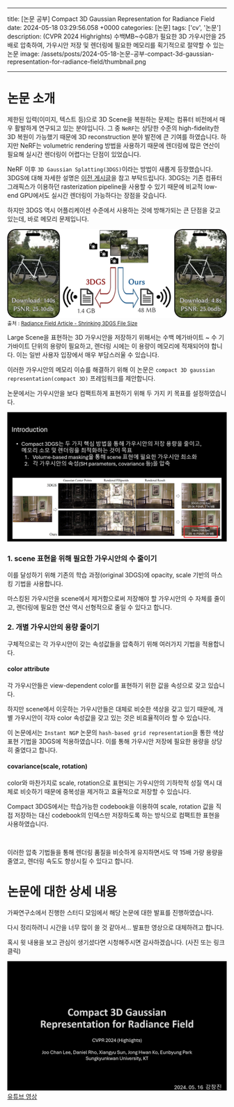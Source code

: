 

---
title: [논문 공부] Compact 3D Gaussian Representation for Radiance Field
date: 2024-05-18 03:29:56.058 +0000
categories: [논문]
tags: ['cv', '논문']
description: (CVPR 2024 Highrights) 수백MB~수GB가 필요한 3D 가우시안을 25배로 압축하여, 가우시안 저장 및 렌더링에 필요한 메모리를 획기적으로 절약할 수 있는 논문
image: /assets/posts/2024-05-18-논문-공부-compact-3d-gaussian-representation-for-radiance-field/thumbnail.png

---

# 논문 소개

제한된 입력(이미지, 텍스트 등)으로 3D Scene을 복원하는 문제는 컴퓨터 비전에서 매우 활발하게 연구되고 있는 분야입니다.
그 중 `NeRF`는 상당한 수준의 high-fidelity한 3D 복원이 가능했기 때문에 3D reconstruction 분야 발전에 큰 기여를 하였습니다.
하지만 NeRF는 volumetric rendering 방법을 사용하기 때문에 렌더링에 많은 연산이 필요해 실시간 렌더링이 어렵다는 단점이 있었습니다.

NeRF 이후 `3D Gaussian Splatting(3DGS)`이라는 방법이 새롭게 등장했습니다. 3DGS에 대해 자세한 설명은 [이전 게시글](https://velog.io/@cjkangme/3D-Gaussian-Splattingfor-Real-Time-Radiance-Field-Rendering)을 참고 부탁드립니다.
3DGS는 기존 컴퓨터 그래픽스가 이용하던 rasterization pipeline을 사용할 수 있기 때문에 비교적 low-end GPU에서도 실시간 렌더링이 가능하다는 장점을 갖습니다.

하지만 3DGS 역시 어플리케이션 수준에서 사용하는 것에 방해가되는 큰 단점을 갖고 있는데, 바로 메모리 문제입니다.

![img](/assets/posts/2024-05-18-논문-공부-compact-3d-gaussian-representation-for-radiance-field/img0.png)
<small>출처 : [Radiance Field Article - Shrinking 3DGS File Size](https://radiancefields.com/shrinking-3dgs-file-size)</small>

Large Scene을 표현하는 3D 가우시안을 저장하기 위해서는 수백 메가바이트 ~ 수 기가바이트 단위의 용량이 필요하고, 렌더링 시에는 이 용량이 메모리에 적재되어야 합니다. 이는 일반 사용자 입장에서 매우 부담스러울 수 있습니다.

이러한 가우시안의 메모리 이슈를 해결하기 위해 이 논문은 `compact 3D gaussian representation(compact 3D)` 프레임워크를 제안합니다.

논문에서는 가우시안을 보다 컴팩트하게 표현하기 위해 두 가지 키 목표를 설정하였습니다.

![img](/assets/posts/2024-05-18-논문-공부-compact-3d-gaussian-representation-for-radiance-field/img1.png)


### 1. scene 표현을 위해 필요한 가우시안의 수 줄이기
이를 달성하기 위해 기존의 학습 과정(original 3DGS)에 opacity, scale 기반의 마스킹 기법을 사용합니다.

마스킹된 가우시안을 scene에서 제거함으로써 저장해야 할 가우시안의 수 자체를 줄이고, 렌더링에 필요한 연산 역시 선형적으로 줄일 수 있다고 합니다.

### 2. 개별 가우시안의 용량 줄이기
구체적으로는 각 가우시안이 갖는 속성값들을 압축하기 위해 여러가지 기법을 적용합니다.

#### color attribute
각 가우시안들은 view-dependent color를 표현하기 위한 값을 속성으로 갖고 있습니다.

하지만 scene에서 이웃하는 가우시안들은 대체로 비슷한 색상을 갖고 있기 때문에, 개별 가우시안이 각자 color 속성값을 갖고 있는 것은 비효율적이라 할 수 있습니다.

이 논문에서는 `Instant NGP` 논문의 `hash-based grid representation`을 통한 색상 표현 기법을 3DGS에 적용하였습니다. 이를 통해 가우시안 저장에 필요한 용량을 상당히 줄였다고 합니다.

#### covariance(scale, rotation)
color와 마찬가지로 scale, rotation으로 표현되는 가우시안의 기하학적 성질 역시 대체로 비슷하기 때문에 중복성을 제거하고 효율적으로 저장할 수 있습니다.

Compact 3DGS에서는 학습가능한 codebook을 이용하여 scale, rotation 값을 직접 저장하는 대신 codebook의 인덱스만 저장하도록 하는 방식으로 컴팩트한 표현을 사용하였습니다.

<br />

이러한 압축 기법들을 통해 렌더링 품질을 비슷하게 유지하면서도 약 15배 가량 용량을 줄였고, 렌더링 속도도 향상시킬 수 있다고 합니다.

# 논문에 대한 상세 내용

가짜연구소에서 진행한 스터디 모임에서 해당 논문에 대한 발표를 진행하였습니다.

다시 정리하려니 시간을 너무 많이 쓸 것 같아서...
발표한 영상으로 대체하려고 합니다.

혹시 윗 내용을 보고 관심이 생기셨다면 시청해주시면 감사하겠습니다. (사진 또는 링크 클릭)

[![img](/assets/posts/2024-05-18-논문-공부-compact-3d-gaussian-representation-for-radiance-field/img2.png)
](https://youtu.be/VLZju5oWIOM)
[유튜브 영상](https://youtu.be/VLZju5oWIOM)


        